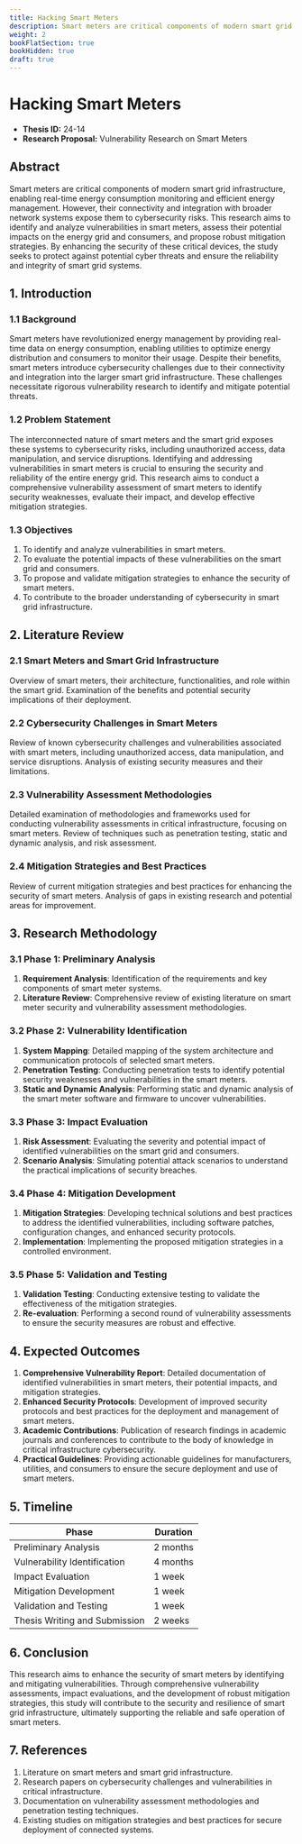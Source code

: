 ```yaml
---
title: Hacking Smart Meters
description: Smart meters are critical components of modern smart grid infrastructure, enabling real-time energy consumption monitoring and efficient energy management. However, their connectivity and integration with broader network systems expose them to cybersecurity risks. This research aims to identify and analyze vulnerabilities in smart meters, assess their potential impacts on the energy grid and consumers, and propose robust mitigation strategies. By enhancing the security of these critical devices, the study seeks to protect against potential cyber threats and ensure the reliability and integrity of smart grid systems.
weight: 2
bookFlatSection: true
bookHidden: true
draft: true
---
```


# Hacking Smart Meters

- **Thesis ID:** 24-14
- **Research Proposal:** Vulnerability Research on Smart Meters

## Abstract

Smart meters are critical components of modern smart grid infrastructure, enabling real-time energy consumption monitoring and efficient energy management. However, their connectivity and integration with broader network systems expose them to cybersecurity risks. This research aims to identify and analyze vulnerabilities in smart meters, assess their potential impacts on the energy grid and consumers, and propose robust mitigation strategies. By enhancing the security of these critical devices, the study seeks to protect against potential cyber threats and ensure the reliability and integrity of smart grid systems.

## 1. Introduction

### 1.1 Background

Smart meters have revolutionized energy management by providing real-time data on energy consumption, enabling utilities to optimize energy distribution and consumers to monitor their usage. Despite their benefits, smart meters introduce cybersecurity challenges due to their connectivity and integration into the larger smart grid infrastructure. These challenges necessitate rigorous vulnerability research to identify and mitigate potential threats.

### 1.2 Problem Statement

The interconnected nature of smart meters and the smart grid exposes these systems to cybersecurity risks, including unauthorized access, data manipulation, and service disruptions. Identifying and addressing vulnerabilities in smart meters is crucial to ensuring the security and reliability of the entire energy grid. This research aims to conduct a comprehensive vulnerability assessment of smart meters to identify security weaknesses, evaluate their impact, and develop effective mitigation strategies.

### 1.3 Objectives

1. To identify and analyze vulnerabilities in smart meters.
2. To evaluate the potential impacts of these vulnerabilities on the smart grid and consumers.
3. To propose and validate mitigation strategies to enhance the security of smart meters.
4. To contribute to the broader understanding of cybersecurity in smart grid infrastructure.

## 2. Literature Review

### 2.1 Smart Meters and Smart Grid Infrastructure

Overview of smart meters, their architecture, functionalities, and role within the smart grid. Examination of the benefits and potential security implications of their deployment.

### 2.2 Cybersecurity Challenges in Smart Meters

Review of known cybersecurity challenges and vulnerabilities associated with smart meters, including unauthorized access, data manipulation, and service disruptions. Analysis of existing security measures and their limitations.

### 2.3 Vulnerability Assessment Methodologies

Detailed examination of methodologies and frameworks used for conducting vulnerability assessments in critical infrastructure, focusing on smart meters. Review of techniques such as penetration testing, static and dynamic analysis, and risk assessment.

### 2.4 Mitigation Strategies and Best Practices

Review of current mitigation strategies and best practices for enhancing the security of smart meters. Analysis of gaps in existing research and potential areas for improvement.

## 3. Research Methodology

### 3.1 Phase 1: Preliminary Analysis

1. **Requirement Analysis**: Identification of the requirements and key components of smart meter systems.
2. **Literature Review**: Comprehensive review of existing literature on smart meter security and vulnerability assessment methodologies.

### 3.2 Phase 2: Vulnerability Identification

1. **System Mapping**: Detailed mapping of the system architecture and communication protocols of selected smart meters.
2. **Penetration Testing**: Conducting penetration tests to identify potential security weaknesses and vulnerabilities in the smart meters.
3. **Static and Dynamic Analysis**: Performing static and dynamic analysis of the smart meter software and firmware to uncover vulnerabilities.

### 3.3 Phase 3: Impact Evaluation

1. **Risk Assessment**: Evaluating the severity and potential impact of identified vulnerabilities on the smart grid and consumers.
2. **Scenario Analysis**: Simulating potential attack scenarios to understand the practical implications of security breaches.

### 3.4 Phase 4: Mitigation Development

1. **Mitigation Strategies**: Developing technical solutions and best practices to address the identified vulnerabilities, including software patches, configuration changes, and enhanced security protocols.
2. **Implementation**: Implementing the proposed mitigation strategies in a controlled environment.

### 3.5 Phase 5: Validation and Testing

1. **Validation Testing**: Conducting extensive testing to validate the effectiveness of the mitigation strategies.
2. **Re-evaluation**: Performing a second round of vulnerability assessments to ensure the security measures are robust and effective.

## 4. Expected Outcomes

1. **Comprehensive Vulnerability Report**: Detailed documentation of identified vulnerabilities in smart meters, their potential impacts, and mitigation strategies.
2. **Enhanced Security Protocols**: Development of improved security protocols and best practices for the deployment and management of smart meters.
3. **Academic Contributions**: Publication of research findings in academic journals and conferences to contribute to the body of knowledge in critical infrastructure cybersecurity.
4. **Practical Guidelines**: Providing actionable guidelines for manufacturers, utilities, and consumers to ensure the secure deployment and use of smart meters.

## 5. Timeline

| Phase                        | Duration   |
|------------------------------|------------|
| Preliminary Analysis         | 2 months   |
| Vulnerability Identification | 4 months   |
| Impact Evaluation            | 1 week   |
| Mitigation Development       | 1 week   |
| Validation and Testing       | 1 week   |
| Thesis Writing and Submission| 2 weeks    |

## 6. Conclusion

This research aims to enhance the security of smart meters by identifying and mitigating vulnerabilities. Through comprehensive vulnerability assessments, impact evaluations, and the development of robust mitigation strategies, this study will contribute to the security and resilience of smart grid infrastructure, ultimately supporting the reliable and safe operation of smart meters.

## 7. References

1. Literature on smart meters and smart grid infrastructure.
2. Research papers on cybersecurity challenges and vulnerabilities in critical infrastructure.
3. Documentation on vulnerability assessment methodologies and penetration testing techniques.
4. Existing studies on mitigation strategies and best practices for secure deployment of connected systems.
